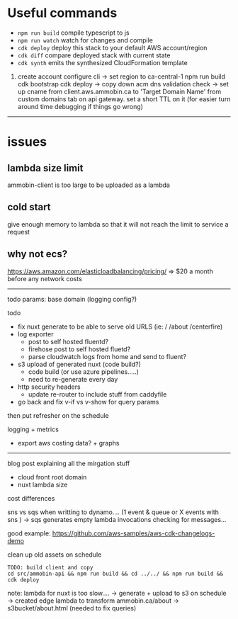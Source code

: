 # Useful commands

- `npm run build` compile typescript to js
- `npm run watch` watch for changes and compile
- `cdk deploy` deploy this stack to your default AWS account/region
- `cdk diff` compare deployed stack with current state
- `cdk synth` emits the synthesized CloudFormation template

1. create account
   configure cli
   -> set region to ca-central-1
   npm run build
   cdk bootstrap
   cdk deploy
   -> copy down acm dns validation check
   -> set up cname from client.aws.ammobin.ca to 'Target Domain Name' from custom domains tab on api gateway. set a short TTL on it (for easier turn around time debugging if things go wrong)

---

# issues

## lambda size limit

ammobin-client is too large to be uploaded as a lambda

## cold start

give enough memory to lambda so that it will not reach the limit to service a request

## why not ecs?

https://aws.amazon.com/elasticloadbalancing/pricing/ => \$20 a month before any network costs

---

todo params:
base domain
(logging config?)

todo

- fix nuxt generate to be able to serve old URLS (ie: / /about /centerfire)
- log exporter
  - post to self hosted fluentd?
  - firehose post to self hosted fluetd?
  - parse cloudwatch logs from home and send to fluent?
- s3 upload of generated nuxt (code build?)
  - code build (or use azure pipelines.....)
  - need to re-generate every day
- http security headers
  - update re-router to include stuff from caddyfile
- go back and fix v-if vs v-show for query params

then put refresher on the schedule

logging + metrics

- export aws costing data? + graphs

---

blog post explaining all the mirgation stuff

- cloud front root domain
- nuxt lambda size

cost differences

sns vs sqs when writting to dynamo.... (1 event & queue or X events with sns
) -> sqs generates empty lambda invocations checking for messages...

good example: https://github.com/aws-samples/aws-cdk-changelogs-demo

clean up old assets on schedule

```
TODO: build client and copy
cd src/ammobin-api && npm run build && cd ../../ && npm run build && cdk deploy
```

note: lambda for nuxt is too slow....
-> generate + upload to s3 on schedule
-> created edge lambda to transform ammobin.ca/about -> s3bucket/about.html (needed to fix queries)
